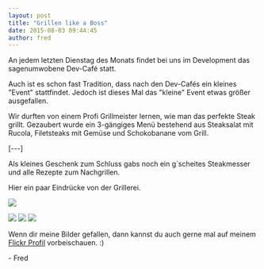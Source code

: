 ```yaml
---
layout: post
title: "Grillen like a Boss"
date: 2015-08-03 09:44:45
author: fred
---
```

An jedem letzten Dienstag des Monats findet bei uns im Development das sagenumwobene Dev-Café statt.

Auch ist es schon fast Tradition, dass nach den Dev-Cafés ein kleines "Event" stattfindet.
Jedoch ist dieses Mal das "kleine" Event etwas größer ausgefallen.

Wir durften von einem Profi Grillmeister lernen, wie man das perfekte Steak grillt.
Gezaubert wurde ein 3-gängiges Menü bestehend aus Steaksalat mit Rucola, Filetsteaks mit Gemüse und Schokobanane vom Grill.

[---]

Als kleines Geschenk zum Schluss gabs noch ein g´scheites Steakmesser und alle Rezepte zum Nachgrillen.

Hier ein paar Eindrücke von der Grillerei.

![](https://farm1.staticflickr.com/385/20114864521_c3accf820b_z_d.jpg) 

![](https://farm1.staticflickr.com/307/19921317188_8aa0443ea8_z_d.jpg)
![](https://farm1.staticflickr.com/3830/20123596115_069883a780_z_d.jpg)
![](https://farm1.staticflickr.com/3676/20123548535_f08da859e0_z_d.jpg)

Wenn dir meine Bilder gefallen, dann kannst du auch gerne mal auf meinem <a href="http://flickr.com/internetztube" target="_blank">Flickr Profil</a> vorbeischauen. :)

<span>-</span> Fred